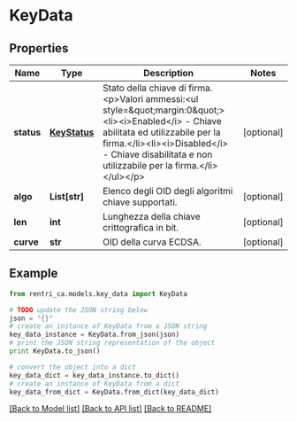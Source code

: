 # KeyData


## Properties
Name | Type | Description | Notes
------------ | ------------- | ------------- | -------------
**status** | [**KeyStatus**](KeyStatus.md) | Stato della chiave di firma.&lt;p&gt;Valori ammessi:&lt;ul style&#x3D;\&quot;margin:0\&quot;&gt;&lt;li&gt;&lt;i&gt;Enabled&lt;/i&gt; - Chiave abilitata ed utilizzabile per la firma.&lt;/li&gt;&lt;li&gt;&lt;i&gt;Disabled&lt;/i&gt; - Chiave disabilitata e non utilizzabile per la firma.&lt;/li&gt;&lt;/ul&gt;&lt;/p&gt; | [optional] 
**algo** | **List[str]** | Elenco degli OID degli algoritmi chiave supportati. | [optional] 
**len** | **int** | Lunghezza della chiave crittografica in bit. | [optional] 
**curve** | **str** | OID della curva ECDSA. | [optional] 

## Example

```python
from rentri_ca.models.key_data import KeyData

# TODO update the JSON string below
json = "{}"
# create an instance of KeyData from a JSON string
key_data_instance = KeyData.from_json(json)
# print the JSON string representation of the object
print KeyData.to_json()

# convert the object into a dict
key_data_dict = key_data_instance.to_dict()
# create an instance of KeyData from a dict
key_data_from_dict = KeyData.from_dict(key_data_dict)
```
[[Back to Model list]](../README.md#documentation-for-models) [[Back to API list]](../README.md#documentation-for-api-endpoints) [[Back to README]](../README.md)


